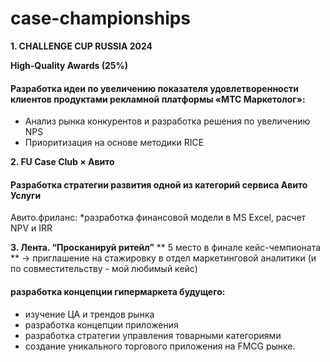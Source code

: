 # case-championships

**1. CHALLENGE CUP RUSSIA 2024**

**High-Quality Awards (25%)**

#### Разработка идеи по увеличению показателя удовлетворенности клиентов продуктами рекламной платформы «МТС Маркетолог»:

* Анализ рынка конкурентов и разработка решения по увеличению NPS
* Приоритизация на основе методики RICE

**2. FU Case Club × Авито**

#### Разработка стратегии развития одной из категорий сервиса Авито Услуги 
Авито.фриланс:
*разработка финансовой модели в MS Excel, расчет NPV и IRR

**3.  Лента. “Просканируй ритейл”**
** 5 место в финале кейс-чемпионата ** -> приглашение на стажировку в отдел маркетинговой аналитики (и по совместительству - мой любимый кейс)
#### разработка концепции гипермаркета будущего:
  *   изучение ЦА и трендов рынка
  *   разработка концепции приложения 
  *   разработка стратегии управления товарными
 категориями
   *  создание уникального торгового приложения на FMCG рынке.
